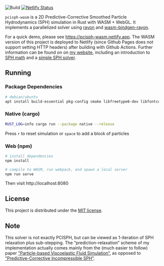 ![Build](https://github.com/cerrno/pcisph-wasm/actions/workflows/main.yml/badge.svg) [![Netlify Status](https://api.netlify.com/api/v1/badges/09a7b67d-f1cb-44e3-b651-ee2dd0fb90ce/deploy-status)](https://app.netlify.com/sites/pcisph-wasm/deploys)

`pcisph-wasm` is a 2D Predictive-Corrective Smoothed Particle Hydrodynamics (SPH) simulation in Rust with WASM + WebGL. It implements a parallelized solver using [rayon](https://github.com/rayon-rs/rayon) and [wasm-bindgen-rayon](https://github.com/GoogleChromeLabs/wasm-bindgen-rayon).

For a quick demo, please see https://pcisph-wasm.netlify.app. The WASM version of this project is deployed to Netlify (since Github Pages does not support setting HTTP headers) after building with Github Actions. Further information can be found on on [my website](https://lucasschuermann.com/writing), including an introduction to [SPH math](https://lucasschuermann.com/writing/particle-based-fluid-simulation) and a [simple SPH solver](https://lucasschuermann.com/writing/implementing-sph-in-2d).

## Running
### Package Dependencies
```bash
# debian/ubuntu
apt install build-essential pkg-config cmake libfreetype6-dev libfontconfig1-dev
```

### Native (cargo)
```bash
RUST_LOG=info cargo run --package native --release
```
Press `r` to reset simulation or `space` to add a block of particles

### Web (npm)
```bash
# install dependencies
npm install

# compile to WASM, run webpack, and spawn a local server
npm run serve
```
Then visit http://localhost:8080

## License
This project is distributed under the [MIT license](LICENSE.md).

## Note
This solver is not exactly PCISPH, but can be viewed as 1-iteration of SPH relaxation plus sub-stepping. The “prediction-relaxation” scheme of my implementation actually comes mainly from the (much easier to follow) paper ["Particle-based Viscoelastic Fluid Simulation”](https://dl.acm.org/doi/10.1145/1073368.1073400), as opposed to ["Predictive-Corrective Incompressible SPH”](https://dl.acm.org/doi/10.1145/1576246.1531346).
